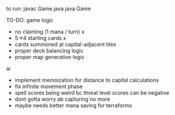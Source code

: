 to run:
javac Game.java
java Game

TO-DO:
game logic

- no claiming (1 mana / turn) x
- 5->4 starting cards x
- cards summoned at capital-adjacent tiles
- proper deck balancing logic
- proper map generation logic

ai

- implement memoization for distance to capital calculations
- fix infinite movement phase
- spell scores being weird bc threat level scores can be negative
- dont gotta worry ab capturing no more
- maybe needs better mana saving for terraforms
